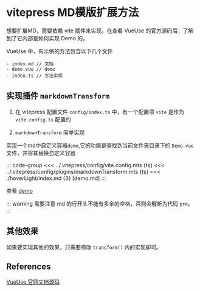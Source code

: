 # vitepress MD模版扩展方法

想要扩展MD，需要依赖 vite 插件来实现。在查看 VueUse 的官方源码后，了解到了它内部是如何实现 Demo 的。

VueUse 中，有示例的方法包含以下几个文件
```
- index.md // 文档
- demo.vue // demo
- index.ts // 方法实现
```

## 实现插件 `markdownTransform`

1. 在 vitepress 配置文件 `config/index.ts` 中，有一个配置项 `vite` 是作为 `vite.config.ts` 配置的

2. `markdownTransform` 简单实现

实现一个md中自定义容器`demo`,它的功能是查找到当前文件夹目录下的 `Demo.vue` 文件，并将其替换自定义容器


::: code-group
<<< ../.vitepress/config/vite.config.mts {ts}
<<< ../.vitepress/config/plugins/markdownTransform.mts {ts}
<<< ./hoverLight/index.md {3} [demo.md]
:::

查看 [demo](/demo/hoverLight/)

::: warning
需要注意 md 的行开头不能有多余的空格，否则会解析为代码 `pre`。
:::

## 其他效果

如果要实现其他的效果，只需要修改 `transform()` 内的实现即可。

## References

<Bookmark>[VueUse 官网文档源码](https://github.com/vueuse/vueuse/blob/main/packages/.vitepress/plugins/markdownTransform.ts)</Bookmark>